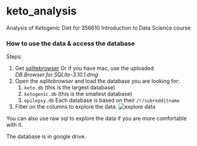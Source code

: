 # keto_analysis
Analysis of Ketogenic Diet for 356610 Introduction to Data Science course

### How to use the data & access the database
Steps:
1. Get [sqlitebrowser](https://github.com/sqlitebrowser/sqlitebrowser/releases)
   Or if you have mac, use the uploaded *DB.Browser.for.SQLite-3.10.1.dmg*
2. Open the *sqlitebrowser* and load the database you are looking for:
    1. `keto.db` (this is the largest database)
    2. `ketogenic.db` (this is the smallest database)
    3. `epilepsy.db`
  Each database is based on their `/r/subredditname`
3. Filter on the columns to explore the data.
![explore data](https://github.com/eveafeline/keto_analysis/assets/browse_data.png)

You can also use raw sql to explore the data if you are more comfortable with it.

The database is in google drive.
